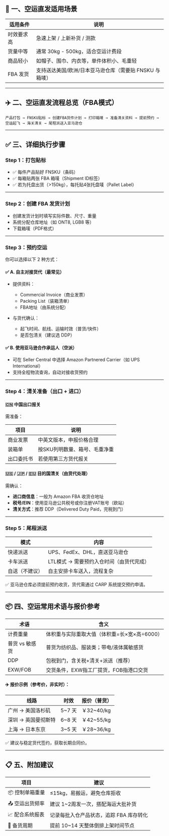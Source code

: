 ## 🧭 一、空运直发适用场景

| 适用条件   | 说明                               |
| ------ | -------------------------------- |
| 时效要求高  | 急速上架 / 上新补货 / 测款                 |
| 货量中等   | 通常 30kg - 500kg，适合空运计费段          |
| 商品轻小   | 如帽子、围巾、内衣等，单件体积小、毛重轻             |
| FBA 发货 | 支持送达美国/欧洲/日本亚马逊仓库（需要贴 FNSKU 与箱唛） |

---

## ✈️ 二、空运直发流程总览（FBA模式）

```
产品打包 → FNSKU贴标 → 创建FBA货件计划 → 打印箱唛 → 准备清关资料 → 提前预约 → 空运起飞 → 海关清关 → 尾程派送入亚马逊仓
```

---

## ✅ 三、详细执行步骤

### Step 1：打包贴标

* ✅ 每件产品贴好 FNSKU（条码）
* ✅ 每箱贴两张 FBA 箱唛（Shipment ID标签）
* ✅ 若为托盘出货（>150kg），每托贴4张托盘唛（Pallet Label）

---

### Step 2：创建 FBA 发货计划

* 创建发货计划时填写实际件数、尺寸、重量
* 系统分配仓库地址（如 ONT8, LGB8 等）
* 下载箱唛（PDF格式）

---

### Step 3：预约空运

你可以选择以下 2 种方式：

#### ✅ A. 自主对接货代（最常见）

* 提供资料：

  * Commercial Invoice（商业发票）
  * Packing List（装箱清单）
  * FBA地址（由系统分配）
* 与货代确认：

  * 起飞时间、航线、运输时效（普货/快件）
  * 是否包清关（建议选 DDP）

#### ✅ B. 使用亚马逊合作承运人（空派）

* 可在 Seller Central 中选择 Amazon Partnered Carrier（如 UPS International）
* 支持全程物流查询，自动对接收货预约

---

### Step 4：清关准备（出口 + 进口）

#### 🇨🇳 中国出口报关

需准备：

| 项目    | 说明               |
| ----- | ---------------- |
| 商业发票  | 中英文版本，申报价格合理     |
| 装箱单   | 按SKU列明数量、箱号、毛重净重 |
| 出口委托书 | 若使用第三方货代报关       |

#### 🇺🇸 / 🇯🇵 / 🇪🇺 目的国清关（由货代处理）

需确认：

* **进口商信息**：一般为 Amazon FBA 收货仓地址
* **税号/EIN**：使用亚马逊公共税号或你注册VAT账号（欧站）
* **清关方式**：推荐 DDP（Delivered Duty Paid，完税到门）

---

### Step 5：尾程派送

| 模式      | 内容                      |
| ------- | ----------------------- |
| 快递派送    | UPS、FedEx、DHL，直送亚马逊仓    |
| 卡车派送    | LTL模式 → 需要预约入仓时间（由货代完成） |
| 自送（不建议） | 自主安排卡车送入，流程复杂           |

✅ 亚马逊仓库必须提前预约收货，货代需通过 CARP 系统提交预约申请。

---

## 📦 四、空运常用术语与报价参考

| 术语        | 含义                         |
| --------- | -------------------------- |
| 计费重量      | 体积重与实际重取大值（体积重=长×宽×高÷6000） |
| 普货 vs 敏感货 | 普货为纺织品、服装类；带电/液体属敏感货       |
| DDP       | 包税到门，含关税+清关+派送（推荐）         |
| EXW/FOB   | 交货条件，EXW指工厂提货，FOB指港口交货     |

#### ✈️ 报价示例（参考价，非实时）：

| 线路          | 时效     | 报价（普货）     |
| ----------- | ------ | ---------- |
| 广州 → 美国洛杉矶  | 5\~7 天 | ￥32\~40/kg |
| 深圳 → 英国曼彻斯特 | 6\~8 天 | ￥42\~55/kg |
| 上海 → 日本东京   | 3\~5 天 | ￥28\~36/kg |

✅ 建议与稳定货代签约，获取长期合同价。

---

## 📋 五、附加建议

| 项目        | 建议                     |
| --------- | ---------------------- |
| 📦 控制单箱重量 | ≤15kg，易搬运，避免仓库拒收       |
| 📤 空运出货频率 | 建议 1\~2周发一次，搭配海运大批补货   |
| 📈 配合系统报表 | 记录每批入仓产品状态，追踪 FBA 库存转化 |
| 📅 备货周期   | 提前 10\~14 天整体倒排上架时间节点  |

